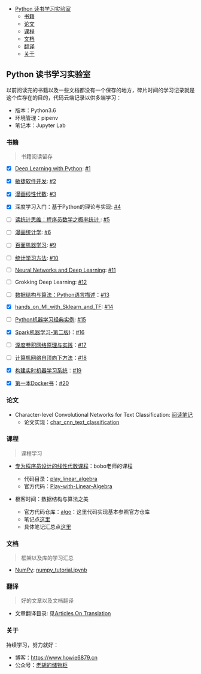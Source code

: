 
<!-- @import "[TOC]" {cmd="toc" depthFrom=1 depthTo=6 orderedList=false} -->

<!-- code_chunk_output -->

* [Python 读书学习实验室](#python-读书学习实验室)
	* [书籍](#书籍)
	* [论文](#论文)
	* [课程](#课程)
	* [文档](#文档)
	* [翻译](#翻译)
	* [关于](#关于)

<!-- /code_chunk_output -->

## Python 读书学习实验室

以前阅读完的书籍以及一些文档都没有一个保存的地方，碎片时间的学习记录就是这个库存在的目的，代码云端记录以供多端学习：

- 版本：Python3.6
- 环境管理：pipenv
- 笔记本：Jupyter Lab

### 书籍

> 书籍阅读留存

- [x] [Deep Learning with Python](pylab/books/deep_learning_with_python): [#1](https://github.com/howie6879/pylab/issues/1)
- [x] [敏捷软件开发](pylab/books/敏捷软件开发): [#2](https://github.com/howie6879/pylab/issues/2)
- [x] [漫画线性代数](pylab/books/漫画线性代数): [#3](https://github.com/howie6879/pylab/issues/3)
- [x] 深度学习入门：基于Python的理论与实现: [#4](https://github.com/howie6879/pylab/issues/4)
- [ ] [读统计思维：程序员数学之概率统计 ](pylab/books/读统计思维——程序员数学之概率统计): [#5](https://github.com/howie6879/pylab/issues/5)
- [ ] [漫画统计学](pylab/books/漫画统计学): [#6](https://github.com/howie6879/pylab/issues/6)
- [ ] [百面机器学习](pylab/books/百面机器学习): [#9](https://github.com/howie6879/pylab/issues/9)
- [ ] [统计学习方法](pylab/books/statistical_learning_method): [#10](https://github.com/howie6879/pylab/issues/10)
- [ ] [Neural Networks and Deep Learning](pylab/books/nndl): [#11](https://github.com/howie6879/pylab/issues/11)
- [ ] Grokking Deep Learning: [#12](https://github.com/howie6879/pylab/issues/12)
- [ ] [数据结构与算法：Python语言描述](pylab/books/算法与数据结构：Python语言描述)：[#13](https://github.com/howie6879/pylab/issues/13)
- [x] [hands_on_Ml_with_Sklearn_and_TF](pylab/books/hands_on_ml_with_sklearn_and_tf): [#14](https://github.com/howie6879/pylab/issues/14)
- [ ] [Python机器学习经典实例](pylab/books/Python机器学习经典实例): [#15](https://github.com/howie6879/pylab/issues/15)
- [x] [Spark机器学习-第二版](Spark机器学习-第二版))：[#16](https://github.com/howie6879/pylab/issues/16)
- [ ] [深度卷积网络原理与实践](pylab/books/深度卷积网络原理与实践)：[#17](https://github.com/howie6879/pylab/issues/17)
- [ ] [计算机网络自顶向下方法](pylab/books/计算机网络自顶向下方法)：[#18](https://github.com/howie6879/pylab/issues/18)
- [x] [构建实时机器学习系统](pylab/books/构建实时机器学习系统)：[#19](https://github.com/howie6879/pylab/issues/19)
- [x] [第一本Docker书](pylab/pylab/tutorial/docker)：[#20](https://github.com/howie6879/pylab/issues/20)


### 论文

 - Character-level Convolutional Networks for Text Classification: [阅读笔记](./pylab/papers/character_level_convolutional_networks_for_text_classiﬁcation)
    - 论文实现：[char_cnn_text_classification](https://github.com/howie6879/char_cnn_text_classification)

### 课程

> 课程学习

- [专为程序员设计的线性代数课程](https://coding.imooc.com/class/260.html)：bobo老师的课程
    - 代码目录：[play_linear_algebra](./pylab/lessons/play_linear_algebra)
    - 官方代码：[Play-with-Linear-Algebra](https://github.com/liuyubobobo/Play-with-Linear-Algebra)

- 极客时间：数据结构与算法之美
	- 官方代码仓库：[algo](https://github.com/wangzheng0822/algo)：这里代码实现基本参照官方仓库
    - 笔记点[这里](pylab/lessons/data_structure_and_algorithms)
    - 具体笔记汇总点[这里](https://github.com/howie6879/pylab/issues/7)

### 文档

> 框架以及库的学习汇总

- [NumPy](https://docs.scipy.org/doc/numpy-1.15.0/user/quickstart.html): [numpy_tutorial.ipynb](./tutorial/numpy/numpy_tutirial.ipnb)

### 翻译

> 好的文章以及文档翻译

- 文章翻译目录: 见[Articles On Translation](./articles_translation.md)

### 关于

持续学习，努力就好：

- 博客：https://www.howie6879.cn
- 公众号：[老胡的储物柜](https://camo.githubusercontent.com/8f6ae80175e0224eb1fb77f4ba66e857bf594cc5/68747470733a2f2f7773312e73696e61696d672e636e2f6c617267652f303037693358435567793166796a766d777a6f71326a333070303064776d7a6c2e6a7067)